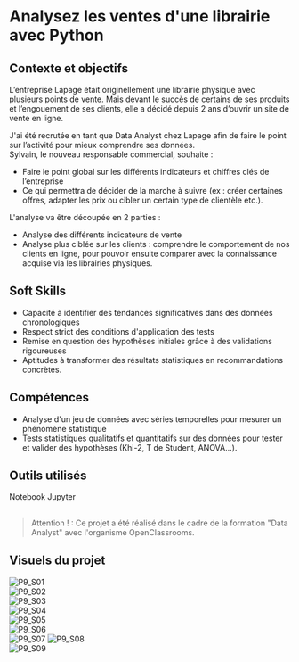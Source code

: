 # Analysez les ventes d'une librairie avec Python

## Contexte et objectifs

L’entreprise Lapage était originellement une librairie physique avec plusieurs points de vente. Mais devant le succès de certains de ses produits et l’engouement de ses clients, elle a décidé depuis 2 ans d’ouvrir un site de vente en ligne.  

J'ai été recrutée en tant que Data Analyst chez Lapage afin de faire le point sur l’activité pour mieux comprendre ses données.  
Sylvain, le nouveau responsable commercial, souhaite :  
- Faire le point global sur les différents indicateurs et chiffres clés de l’entreprise
- Ce qui permettra de décider de la marche à suivre (ex : créer certaines offres, adapter les prix ou cibler un certain type de clientèle etc.).

L'analyse va être découpée en 2 parties :  
- Analyse des différents indicateurs de vente  
- Analyse plus ciblée sur les clients : comprendre le comportement de nos clients en ligne, pour pouvoir ensuite comparer avec la connaissance acquise via les librairies physiques.

## Soft Skills
- Capacité à identifier des tendances significatives dans des données chronologiques  
- Respect strict des conditions d'application des tests  
- Remise en question des hypothèses initiales grâce à des validations rigoureuses  
- Aptitudes à transformer des résultats statistiques en recommandations concrètes.

## Compétences
- Analyse d'un jeu de données avec séries temporelles pour mesurer un phénomène statistique  
- Tests statistiques qualitatifs et quantitatifs sur des données pour tester et valider des hypothèses (Khi-2, T  de Student, ANOVA...).

## Outils utilisés
Notebook Jupyter

## 
>Attention ! : Ce projet a été réalisé dans le cadre de la formation "Data Analyst" avec l'organisme OpenClassrooms.

## Visuels du projet
![P9_S01](https://github.com/ElianeCamus/elianecamus.github.io/blob/main/assets/img/P9_S01.jpg)  
![P9_S02](https://github.com/ElianeCamus/elianecamus.github.io/blob/main/assets/img/P9_S02.jpg)  
![P9_S03](https://github.com/ElianeCamus/elianecamus.github.io/blob/main/assets/img/P9_S03.jpg)  
![P9_S04](https://github.com/ElianeCamus/elianecamus.github.io/blob/main/assets/img/P9_S04.jpg)  
![P9_S05](https://github.com/ElianeCamus/elianecamus.github.io/blob/main/assets/img/P9_S05.jpg)  
![P9_S06](https://github.com/ElianeCamus/elianecamus.github.io/blob/main/assets/img/P9_S06.jpg)  
![P9_S07](https://github.com/ElianeCamus/elianecamus.github.io/blob/main/assets/img/P9_S07.jpg) 
![P9_S08](https://github.com/ElianeCamus/elianecamus.github.io/blob/main/assets/img/P9_S08.jpg)  
![P9_S09](https://github.com/ElianeCamus/elianecamus.github.io/blob/main/assets/img/P9_S09.jpg)  

